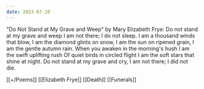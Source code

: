 ```yaml
---
date: 2023-07-20
---
```




"Do Not Stand at My Grave and Weep" by Mary Elizabeth Frye:
Do not stand at my grave and weep
I am not there; I do not sleep. 
I am a thousand winds that blow, 
I am the diamond glints on snow,
I am the sun on ripened grain, 
I am the gentle autumn rain. 
When you awaken in the morning's hush
I am the swift uplifting rush
Of quiet birds in circled flight
I am the soft stars that shine at night. 
Do not stand at my grave and cry, 
I am not there; I did not die. 


[[+/Poems]]
[[Elizabeth Frye]]
[[Death]]
[[Funerals]]

